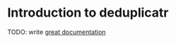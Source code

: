 # Introduction to deduplicatr

TODO: write [great documentation](http://jacobian.org/writing/great-documentation/what-to-write/)
